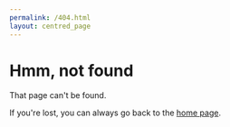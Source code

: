 ```yaml
---
permalink: /404.html
layout: centred_page
---
```


# Hmm, not found

That page can't be found.

If you're lost, you can always go back to the [home page](/).
